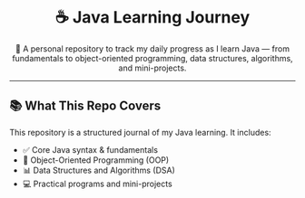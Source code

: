 <h1 align="center">☕ Java Learning Journey</h1>

<p align="center">
  🚀 A personal repository to track my daily progress as I learn Java — from fundamentals to object-oriented programming, data structures, algorithms, and mini-projects.
</p>

---

## 📚 What This Repo Covers

This repository is a structured journal of my Java learning. It includes:

- ✅ Core Java syntax & fundamentals
- 🧠 Object-Oriented Programming (OOP)
- 📊 Data Structures and Algorithms (DSA)
- 💻 Practical programs and mini-projects
